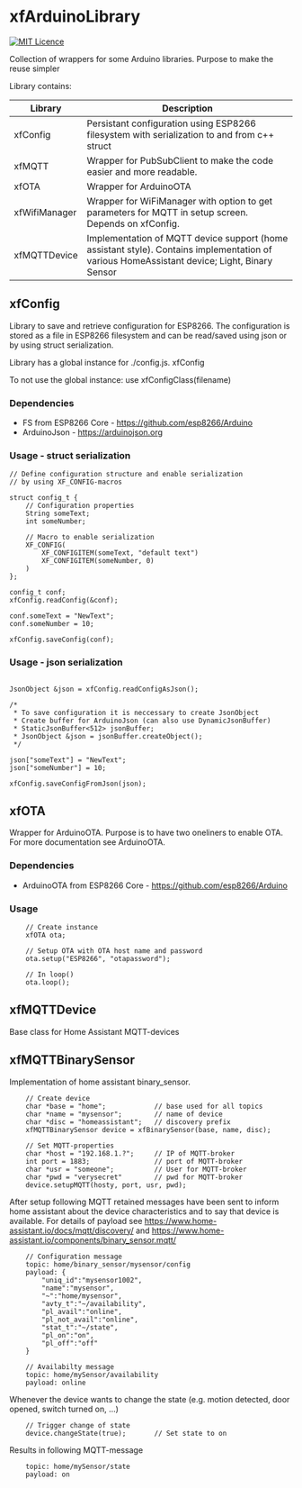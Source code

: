 # xfArduinoLibrary

[![MIT Licence](https://badges.frapsoft.com/os/mit/mit.svg?v=103)](https://opensource.org/licenses/mit-license.php)

Collection of wrappers for some Arduino libraries. Purpose to make the reuse simpler

Library contains:

| Library   | Description  |   
|-----------|--------------|
|xfConfig   | Persistant configuration using ESP8266 filesystem with serialization to and from c++ struct 
| xfMQTT    | Wrapper for PubSubClient to make the code easier and more readable. 
| xfOTA | Wrapper for ArduinoOTA
| xfWifiManager | Wrapper for WiFiManager with option to get parameters for MQTT in setup screen. Depends on xfConfig.
| xfMQTTDevice | Implementation of MQTT device support (home assistant style). Contains implementation of various HomeAssistant device; Light, Binary Sensor




## xfConfig
Library to save and retrieve configuration for ESP8266. The configuration is stored as a file in ESP8266 filesystem and can be read/saved using json or by using struct serialization. 

Library has a global instance for ./config.js. xfConfig

To not use the global instance: use xfConfigClass(filename)

### Dependencies
* FS from ESP8266 Core - https://github.com/esp8266/Arduino
* ArduinoJson - https://arduinojson.org

### Usage - struct serialization

```
// Define configuration structure and enable serialization
// by using XF_CONFIG-macros

struct config_t {
    // Configuration properties
    String someText;
    int someNumber;

    // Macro to enable serialization 
    XF_CONFIG(
        XF_CONFIGITEM(someText, "default text")
        XF_CONFIGITEM(someNumber, 0)
    )
};

config_t conf;
xfConfig.readConfig(&conf);

conf.someText = "NewText";
conf.someNumber = 10;

xfConfig.saveConfig(conf);

```
### Usage - json serialization
```

JsonObject &json = xfConfig.readConfigAsJson();

/*
 * To save configuration it is neccessary to create JsonObject 
 * Create buffer for ArduinoJson (can also use DynamicJsonBuffer)
 * StaticJsonBuffer<512> jsonBuffer;
 * JsonObject &json = jsonBuffer.createObject();
 */

json["someText"] = "NewText";
json["someNumber"] = 10;

xfConfig.saveConfigFromJson(json);

```


## xfOTA
Wrapper for ArduinoOTA. Purpose is to have two oneliners to enable OTA. 
For more documentation see ArduinoOTA.

### Dependencies

* ArduinoOTA from ESP8266 Core - https://github.com/esp8266/Arduino

### Usage
```
    // Create instance 
    xfOTA ota;

    // Setup OTA with OTA host name and password
    ota.setup("ESP8266", "otapassword");

    // In loop() 
    ota.loop();

```

## xfMQTTDevice 
Base class for Home Assistant MQTT-devices

## xfMQTTBinarySensor
Implementation of home assistant binary_sensor. 

```
    // Create device 
    char *base = "home";            // base used for all topics 
    char *name = "mysensor";        // name of device
    char *disc = "homeassistant";   // discovery prefix 
    xfMQTTBinarySensor device = xfBinarySensor(base, name, disc);

    // Set MQTT-properties
    char *host = "192.168.1.?";     // IP of MQTT-broker
    int port = 1883;                // port of MQTT-broker
    char *usr = "someone";          // User for MQTT-broker
    char *pwd = "verysecret"        // pwd for MQTT-broker
    device.setupMQTT(hosty, port, usr, pwd);
```
After setup following MQTT retained messages have been sent to inform home assistant about the device characteristics and to say that device is available. 
For details of payload see https://www.home-assistant.io/docs/mqtt/discovery/ and https://www.home-assistant.io/components/binary_sensor.mqtt/ 
```
    // Configuration message
    topic: home/binary_sensor/mysensor/config
    payload: {
        "uniq_id":"mysensor1002",
        "name":"mysensor",
        "~":"home/mysensor",
        "avty_t":"~/availability",
        "pl_avail":"online",
        "pl_not_avail":"online",
        "stat_t":"~/state",
        "pl_on":"on",
        "pl_off":"off"
    }

    // Availabilty message
    topic: home/mySensor/availability
    payload: online
```

Whenever the device wants to change the state (e.g. motion detected, door opened, switch turned on, ...)
```
    // Trigger change of state 
    device.changeState(true);       // Set state to on
```
Results in following MQTT-message
```
    topic: home/mySensor/state
    payload: on
```
